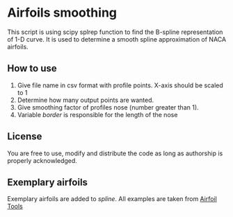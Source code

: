# Airfoils smoothing

This script is using scipy splrep function to find the B-spline representation of 1-D curve. It is used to determine a smooth spline approximation of NACA airfoils. 

## How to use

1. Give file name in csv format with profile points. X-axis should be scaled to 1
2. Determine how many output points are wanted.
3. Give smoothing factor of profiles nose (number greater than 1).
4. Variable *border* is responsible for the length of the nose

## License 

You are free to use, modify and distribute the code as long as authorship is properly acknowledged.

## Exemplary airfoils

Exemplary airfoils are added to *spline*. All examples are taken from [Airfoil Tools](http://airfoiltools.com)
